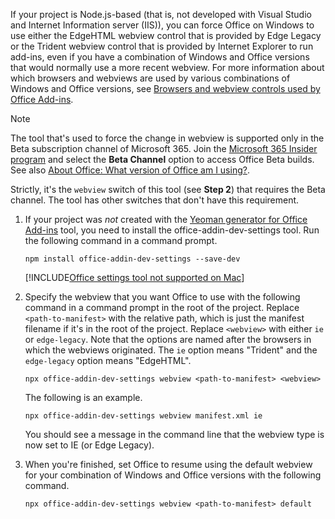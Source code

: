 If your project is Node.js-based (that is, not developed with Visual Studio and Internet Information server (IIS)), you can force Office on Windows to use either the EdgeHTML webview control that is provided by Edge Legacy or the Trident webview control that is provided by Internet Explorer to run add-ins, even if you have a combination of Windows and Office versions that would normally use a more recent webview. For more information about which browsers and webviews are used by various combinations of Windows and Office versions, see [Browsers and webview controls used by Office Add-ins](../concepts/browsers-used-by-office-web-add-ins.md).

> [!NOTE]
> The tool that's used to force the change in webview is supported only in the Beta subscription channel of Microsoft 365. Join the [Microsoft 365 Insider program](https://insider.microsoft365.com/join/Windows) and select the **Beta Channel** option to access Office Beta builds. See also [About Office: What version of Office am I using?](https://support.microsoft.com/office/932788b8-a3ce-44bf-bb09-e334518b8b19).
>
> Strictly, it's the `webview` switch of this tool (see **Step 2**) that requires the Beta channel. The tool has other switches that don't have this requirement.

1. If your project was *not* created with the [Yeoman generator for Office Add-ins](../develop/yeoman-generator-overview.md) tool, you need to install the office-addin-dev-settings tool. Run the following command in a command prompt.

    ```command&nbsp;line
    npm install office-addin-dev-settings --save-dev
    ```

    [!INCLUDE[Office settings tool not supported on Mac](../includes/tool-nonsupport-mac-note.md)]

1. Specify the webview that you want Office to use with the following command in a command prompt in the root of the project. Replace `<path-to-manifest>` with the relative path, which is just the manifest filename if it's in the root of the project. Replace `<webview>` with either `ie` or `edge-legacy`. Note that the options are named after the browsers in which the webviews originated. The `ie` option means "Trident" and the `edge-legacy` option means "EdgeHTML".

    ```command&nbsp;line
    npx office-addin-dev-settings webview <path-to-manifest> <webview>
    ```

    The following is an example.

    ```command&nbsp;line
    npx office-addin-dev-settings webview manifest.xml ie
    ```

    You should see a message in the command line that the webview type is now set to IE (or Edge Legacy).

1. When you're finished, set Office to resume using the default webview for your combination of Windows and Office versions with the following command.

    ```command&nbsp;line
    npx office-addin-dev-settings webview <path-to-manifest> default
    ```
